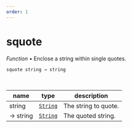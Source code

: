 ```yaml
---
order: 1
---
```

# squote

_Function_ &bull; Enclose a string within single quotes.

<pre><code>squote string &rarr; string</code></pre>
<br>

| name | type | description |
|------|------|-------------|
|string|[`String`][String]|The string to quote.|
|&rarr; string|[`String`][String]|The quoted string.|




[String]: https://developer.mozilla.org/en-US/docs/Web/JavaScript/Reference/Global_Objects/String